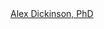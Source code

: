 <!--
**alex-dickinson/alex-dickinson** is a ✨ _special_ ✨ repository because its `README.md` (this file) appears on your GitHub profile.

Here are some ideas to get you started:

- 🔭 I’m currently working on ...
- 🌱 I’m currently learning ...
- 👯 I’m looking to collaborate on ...
- 🤔 I’m looking for help with ...
- 💬 Ask me about ...
- 📫 How to reach me: ...
- 😄 Pronouns: ...
- ⚡ Fun fact: ...
-->


<script src="https://platform.linkedin.com/badges/js/profile.js" async defer type="text/javascript"></script>

<div class="badge-base LI-profile-badge" data-locale="en_US" data-size="medium" data-theme="dark" data-type="VERTICAL" data-vanity="alex-dickinson-phd-b6a10082" data-version="v1"><a class="badge-base__link LI-simple-link" href="https://uk.linkedin.com/in/alex-dickinson-phd-b6a10082?trk=profile-badge">Alex Dickinson, PhD</a></div>
              
